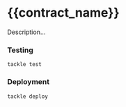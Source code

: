 # {{contract_name}}

Description... 

### Testing

```shell
tackle test 
```

### Deployment 

```shell
tackle deploy 
```

